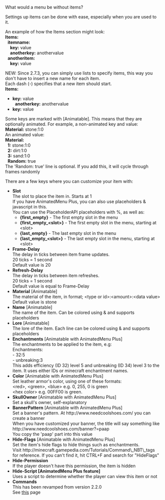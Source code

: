 What would a menu be without items?

Settings up items can be done with ease, especially when you are used to it.

An example of how the Items section might look:<br/>
<b>Items:</b><br/>
&nbsp;&nbsp;<b>itemname:</b><br/>
&nbsp;&nbsp;&nbsp;&nbsp;<b>key:</b> value<br/>
&nbsp;&nbsp;&nbsp;&nbsp;<b>anotherkey:</b> anothervalue<br/>
&nbsp;&nbsp;<b>anotheritem:</b><br/>
&nbsp;&nbsp;&nbsp;&nbsp;<b>key:</b> value

NEW: Since 2.7.3, you can simply use lists to specify items,
 this way you don't have to insert a new name for each item.<br/>
 Each dash (-) specifies that a new item should start.<br/>
<b>Items:</b><br/>
- <b>key:</b> value<br/>
&nbsp;&nbsp;<b>anotherkey:</b> anothervalue<br/>
- <b>key:</b> value

Some keys are marked with [Animatable]. This means that they are optionally animated. For example, a non-animated key and value:<br/>
<b>Material:</b> stone:1:0<br/>
An animated value:<br/>
<b>Material:</b><br/>
&nbsp;&nbsp;<b>1:</b> stone:1:0<br/>
&nbsp;&nbsp;<b>2:</b> dirt:1:0<br/>
&nbsp;&nbsp;<b>3:</b> sand:1:0<br/>
&nbsp;&nbsp;<b>Random:</b> true<br/>
The 'Random: true' line is optional. If you add this, it will cycle through frames randomly
  

There are a few keys where you can customize your item with:
<ul>
  <li id="slot">
    <b>Slot</b><br/>
    The slot to place the item in. Starts at 1<br/>
    If you have AnimatedMenu Plus, you can also use placeholders & javascript in this.<br/>
    You can use the PlaceholderAPI placeholders with %, as well as:
    <ul>
        <li><b>{first_empty}</b> - The first empty slot in the menu</li>
        <li><b>{first_empty_&lt;slot&gt;}</b> - The first empty slot in the menu, starting at &lt;slot&gt;</li>
        <li><b>{last_empty}</b> - The last empty slot in the menu</li>
        <li><b>{last_empty_&lt;slot&gt;}</b> - The last empty slot in the menu, starting at &lt;slot&gt;</li>
    </ul>
  </li>
  <li id="framedelay">
    <b>Frame-Delay</b><br/>
    The delay in ticks between item frame updates.<br/>
    20 ticks = 1 second<br/>
    Default value is 20
  </li>
  <li id="refreshdelay">
    <b>Refresh-Delay</b><br/>
    The delay in ticks between item refreshes.<br/>
    20 ticks = 1 second<br/>
    Default value is equal to Frame-Delay
  </li>
  <li id="material">
    <b>Material</b> [Animatable]<br/>
    The material of the item, in format;
    &lt;type or id&gt;:&lt;amount&gt;:&lt;data value&gt;<br/>
    Default value is stone
  </li>
  <li id="name">
    <b>Name</b> [Animatable]<br/>
    The name of the item. Can be colored using & and supports placeholders
  </li>
  <li id="lore">
    <b>Lore</b> [Animatable]<br/>
    The lore of the item. Each line can be colored using & and supports placeholders
  </li>
  <li id="enchantments">
    <b>Enchantments</b> [Animatable with AnimatedMenu Plus]<br/>
    The enchantments to be applied to the item, e.g:<br/>
    Enchantments:<br/>
    - 32:5<br/>
    - unbreaking:3<br/>
    This adds efficiency (ID 32) level 5 and unbreaking (ID 34) level 3 to the item. It uses either IDs or minecraft enchantment names.
  </li>
  <li id="color">
  	<b>Color</b> [Animatable with AnimatedMenu Plus]</br>
  	Set leather armor's color, using one of these formats:<br/>
  	&lt;red>, &lt;green&gt;, &lt;blue&gt; e.g. 0, 255, 0 is green<br/>
  	&lt;hex color&gt; e.g. 00FF00 is green.
  </li>
  <li id="skullowner">
  	<b>SkullOwner</b> [Animatable with AnimatedMenu Plus]</br>
  	Set a skull's owner, self-explanatory
  </li>
  <li id="bannerpattern">
  	<b>BannerPattern</b> [Animatable with AnimatedMenu Plus]</br>
  	Set a banner's pattern. At http://www.needcoolshoes.com/ you can create a banner</br>
  	When you have customized your banner, the title will say something like http://www.needcoolshoes.com/banner?=paap<br/>
  	You copy the 'paap' part into this value
  </li>
  <li id="hideflags">
  	<b>Hide-Flags</b> [Animatable with AnimatedMenu Plus]</br>
  	Set the item's hide flags to hide things such as enchantments.<br/>
  	Visit http://minecraft.gamepedia.com/Tutorials/Command\_NBT\_tags for reference. If you can't find it, hit CTRL+F and search for "HideFlags"
  </li>
  <li id="hideperm">
    <b>Hide-Permission</b><br/>
    If the player doesn't have this permission, the item is hidden
  </li>
  <li id="hidescript">
    <b>Hide-Script [AnimatedMenu Plus feature]</b><br/>
    Uses a script to determine whether the player can view this item or not
  </li>
  <li id="commands">
    <b>Commands</b><br/>
    This has been revamped from version 2.2.0<br/>
    See <a href="https://github.com/megamichiel/AnimatedMenu/blob/master/tutorials/Setting%20up%20item%20commands.md">this</a> page
  </li>
</ul>